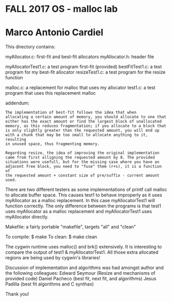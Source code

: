 # FALL 2017 OS - malloc lab
# Marco Antonio Cardiel

This directory contains:

myAllocator.c: first-fit and best-fit allocators
myAllocator.h: header file

myAllocatorTest1.c: a test program first-fit (provided)
bestFitTest1.c: a test program for my best-fit allocator
resizeTest1.c: a test program for the resize function

malloc.c: a replacement for malloc that uses my allocator
test1.c: a test program that uses this replacement malloc

addendum:

    The implementation of best-fit follows the idea that when
    allocating a certain amount of memory, you should allocate to one that
    either has the exact amount or find the largest block of unallocated 
    memory, as this reduces fragmentation; if you allocate to a block that
    is only slightly greater than the requested amount, you will end up
    with a chunk that may be too small to allocate anything to it, resulting
    in unused space, thus fragmenting memory.

    Regarding resize, the idea of improving the original implementation
    came from first alligning the requested amount by 8. The provided
    situations were usefull, but for the missing case where you have an 
    adjacent free block, you need to "fuse" them (r+s), it is a function of
    the requested amount + constant size of pre/suffix - current amount used.

There are two different testers as some implementations of printf
call malloc to allocate buffer space. This causes test1 to behave
improperly as it uses myAllocator as a malloc replacement. In this
case myAllocatorTest1 will function correctly. The only difference
between the programs is that test1 uses myAllocator as a malloc
replacement and myAllocatorTest1 uses myAllocator directly.

Makefile: a fairly portable "makefile", targets "all" and "clean"

To compile: 
 $ make 
To clean:
 $ make clean

The cygwin runtime uses malloc() and brk() extensively.  It is
interesting to compare the output of test1 & myAllocatorTest1.  All
those extra allocated regions are being used by cygwin's libraries!

Discussion of implementation and algorithms was had amongst author and the following colleagues:
    Edward Seymour (Resize and mechanisms of provided code)
    Daniel Pacheco (best fit, next fit, and algorithms)
    Jesus Padilla (best fit algorithms and C synthax)
    
Thank you!
    

